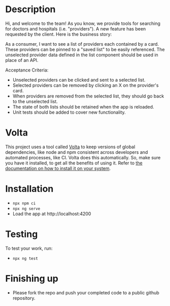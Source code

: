 # Description

Hi, and welcome to the team! As you know, we provide tools for searching for doctors and hospitals (i.e. "providers"). A new feature has been requested by the client. Here is the business story:

As a consumer, I want to see a list of providers each contained by a card. These providers can be pinned to a "saved list" to be easily referenced. The unselected provider data defined in the list component should be used in place of an API.

Acceptance Criteria:

- Unselected providers can be clicked and sent to a selected list.
- Selected providers can be removed by clicking an X on the provider's card.
- When providers are removed from the selected list, they should go back to the unselected list.
- The state of both lists should be retained when the app is reloaded.
- Unit tests should be added to cover new functionality.

# Volta

This project uses a tool called [Volta](https://volta.sh/) to keep versions of global dependencies, like node and npm consistent across developers and automated processes, like CI. Volta does this automatically. So, make sure you have it installed, to get all the benefits of using it. Refer to [the documentation on how to install it on your system](https://docs.volta.sh/guide/getting-started).

# Installation

- `npx npm ci`
- `npx ng serve`
- Load the app at http://localhost:4200

# Testing

To test your work, run:

- `npx ng test`

# Finishing up

- Please fork the repo and push your completed code to a public github repository.
